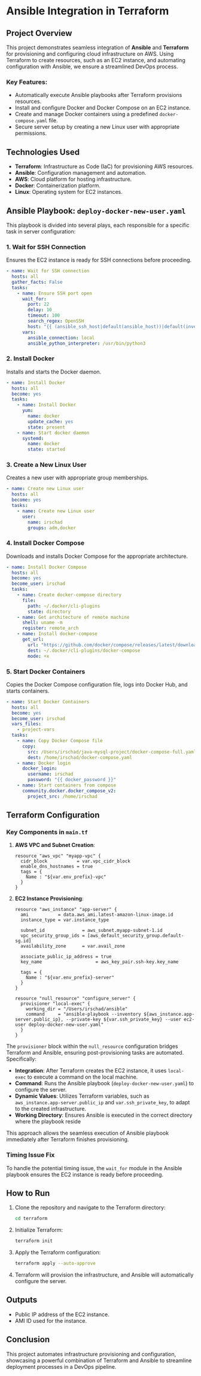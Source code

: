 # Ansible Integration in Terraform

## Project Overview
This project demonstrates seamless integration of **Ansible** and **Terraform** for provisioning and configuring cloud infrastructure on AWS. Using Terraform to create resources, such as an EC2 instance, and automating configuration with Ansible, we ensure a streamlined DevOps process.

### Key Features:
- Automatically execute Ansible playbooks after Terraform provisions resources.
- Install and configure Docker and Docker Compose on an EC2 instance.
- Create and manage Docker containers using a predefined `docker-compose.yaml` file.
- Secure server setup by creating a new Linux user with appropriate permissions.

## Technologies Used
- **Terraform**: Infrastructure as Code (IaC) for provisioning AWS resources.
- **Ansible**: Configuration management and automation.
- **AWS**: Cloud platform for hosting infrastructure.
- **Docker**: Containerization platform.
- **Linux**: Operating system for EC2 instances.


## Ansible Playbook: `deploy-docker-new-user.yaml`
This playbook is divided into several plays, each responsible for a specific task in server configuration:

### 1. **Wait for SSH Connection**
Ensures the EC2 instance is ready for SSH connections before proceeding.
```yaml
- name: Wait for SSH connection
  hosts: all
  gather_facts: False
  tasks:
    - name: Ensure SSH port open
      wait_for:
        port: 22
        delay: 10
        timeout: 100
        search_regex: OpenSSH
        host: "{{ (ansible_ssh_host|default(ansible_host))|default(inventory_hostname) }}"
      vars:
        ansible_connection: local
        ansible_python_interpreter: /usr/bin/python3
```

### 2. **Install Docker**
Installs and starts the Docker daemon.
```yaml
- name: Install Docker
  hosts: all
  become: yes
  tasks:
    - name: Install Docker
      yum:
        name: docker
        update_cache: yes
        state: present
    - name: Start docker daemon
      systemd:
        name: docker
        state: started
```

### 3. **Create a New Linux User**
Creates a new user with appropriate group memberships.
```yaml
- name: Create new Linux user
  hosts: all
  become: yes
  tasks:
    - name: Create new Linux user
      user:
        name: irschad
        groups: adm,docker
```

### 4. **Install Docker Compose**
Downloads and installs Docker Compose for the appropriate architecture.
```yaml
- name: Install Docker Compose
  hosts: all
  become: yes
  become_user: irschad
  tasks:
    - name: Create docker-compose directory
      file:
        path: ~/.docker/cli-plugins
        state: directory
    - name: Get architecture of remote machine
      shell: uname -m
      register: remote_arch
    - name: Install docker-compose
      get_url:
        url: "https://github.com/docker/compose/releases/latest/download/docker-compose-linux-{{ remote_arch.stdout }}"
        dest: ~/.docker/cli-plugins/docker-compose
        mode: +x
```

### 5. **Start Docker Containers**
Copies the Docker Compose configuration file, logs into Docker Hub, and starts containers.
```yaml
- name: Start Docker Containers
  hosts: all
  become: yes
  become_user: irschad
  vars_files:
    - project-vars
  tasks:
    - name: Copy Docker Compose file
      copy:
        src: /Users/irschad/java-mysql-project/docker-compose-full.yaml
        dest: /home/irschad/docker-compose.yaml
    - name: Docker login
      docker_login:
        username: irschad
        password: "{{ docker_password }}"
    - name: Start containers from compose
      community.docker.docker_compose_v2:
        project_src: /home/irschad
```

## Terraform Configuration

### Key Components in `main.tf`
1. **AWS VPC and Subnet Creation**:
   ```hcl
   resource "aws_vpc" "myapp-vpc" {
     cidr_block           = var.vpc_cidr_block
     enable_dns_hostnames = true
     tags = {
       Name : "${var.env_prefix}-vpc"
     }
   }
   ```

2. **EC2 Instance Provisioning**:
    ```hcl
    resource "aws_instance" "app-server" {
      ami           = data.aws_ami.latest-amazon-linux-image.id
      instance_type = var.instance_type
    
      subnet_id              = aws_subnet.myapp-subnet-1.id
      vpc_security_group_ids = [aws_default_security_group.default-sg.id]
      availability_zone      = var.avail_zone
    
      associate_public_ip_address = true
      key_name                    = aws_key_pair.ssh-key.key_name
    
      tags = {
        Name : "${var.env_prefix}-server"
      }
    }
    
    resource "null_resource" "configure_server" {
      provisioner "local-exec" {
        working_dir = "/Users/irschad/ansible"
        command     = "ansible-playbook --inventory ${aws_instance.app-server.public_ip}, --private-key ${var.ssh_private_key} --user ec2-user deploy-docker-new-user.yaml"
      }
    }
   ```
The `provisioner` block within the `null_resource` configuration bridges Terraform and Ansible, ensuring post-provisioning tasks are automated. Specifically:

- **Integration**: After Terraform creates the EC2 instance, it uses `local-exec` to execute a command on the local machine.
- **Command**: Runs the Ansible playbook (`deploy-docker-new-user.yaml`) to configure the server.
- **Dynamic Values**: Utilizes Terraform variables, such as `aws_instance.app-server.public_ip` and `var.ssh_private_key`, to adapt to the created infrastructure.
- **Working Directory**: Ensures Ansible is executed in the correct directory where the playbook reside

This approach allows the seamless execution of Ansible playbook immediately after Terraform finishes provisioning.

### Timing Issue Fix
To handle the potential timing issue, the `wait_for` module in the Ansible playbook ensures the EC2 instance is ready before proceeding.

## How to Run
1. Clone the repository and navigate to the Terraform directory:
   ```bash
   cd terraform
   ```

2. Initialize Terraform:
   ```bash
   terraform init
   ```

3. Apply the Terraform configuration:
   ```bash
   terraform apply --auto-approve
   ```

4. Terraform will provision the infrastructure, and Ansible will automatically configure the server.

## Outputs
- Public IP address of the EC2 instance.
- AMI ID used for the instance.

## Conclusion
This project automates infrastructure provisioning and configuration, showcasing a powerful combination of Terraform and Ansible to streamline deployment processes in a DevOps pipeline.
